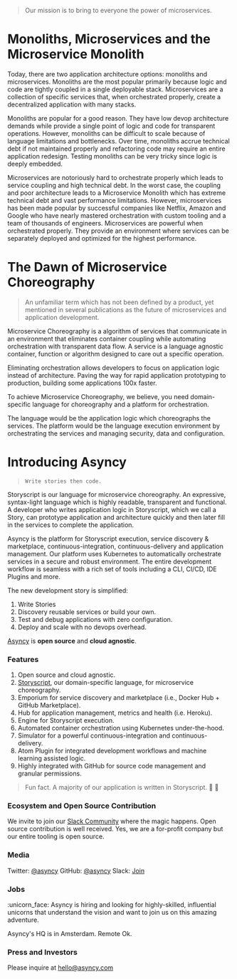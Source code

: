 > Our mission is to bring to everyone the power of microservices.


# Monoliths, Microservices and the Microservice Monolith

Today, there are two application architecture options: monoliths and microservices.
Monoliths are the most popular primarily because logic and code are tightly coupled in a single deployable stack.
Microservices are a collection of specific services that, when orchestrated properly, create a decentralized application with many stacks.

Monoliths are popular for a good reason. They have low devop architecture demands while provide a single point of logic and code for transparent operations.
However, monoliths can be difficult to scale because of language limitations and bottlenecks.
Over time, monoliths accrue technical debt if not maintained properly and refactoring code may require an entire application redesign.
Testing monoliths can be very tricky since logic is deeply embedded.

Microservices are notoriously hard to orchestrate properly which leads to service coupling and high technical debt.
In the worst case, the coupling and poor architecture leads to a Microservice Monolith which has extreme technical debt and vast performance limitations.
However, microservices has been made popular by successful companies like Netflix, Amazon and Google who have nearly mastered orchestration with custom tooling and a team of thousands of engineers.
Microservices are powerful when orchestrated properly. They provide an environment where services can be separately deployed and optimized for the highest performance.


# The Dawn of Microservice Choreography

> An unfamiliar term which has not been defined by a product, yet mentioned in several publications as the future of microservices and application development.

Microservice Choreography is a algorithm of services that communicate in an environment that eliminates container coupling while automating orchestration with transparent data flow.
A service is a language agnostic container, function or algorithm designed to care out a specific operation.

Eliminating orchestration allows developers to focus on application logic instead of architecture. Paving the way for rapid application prototyping to production, building some applications 100x faster.

To achieve Microservice Choreography, we believe, you need domain-specific language for choreography and a platform for orchestration.

The language would be the application logic which choreographs the services.
The platform would be the language execution environment by orchestrating the services and managing security, data and configuration.


# Introducing Asyncy

> `Write stories then code.`

Storyscript is our language for microservice choreography. An expressive, syntax-light language which is highly readable, transparent and functional.
A developer who writes application logic in Storyscript, which we call a Story, can prototype application and architecture quickly and then later fill in the services to complete the application.

Asyncy is the platform for Storyscript execution, service discovery & marketplace, continuous-integration, continuous-delivery and application management.
Our platform uses Kubernetes to automatically orchestrate services in a secure and robust environment.
The entire development workflow is seamless with a rich set of tools including a CLI, CI/CD, IDE Plugins and more.

The new development story is simplified:
1. Write Stories
2. Discovery reusable services or build your own.
3. Test and debug applications with zero configuration.
4. Deploy and scale with no devops overhead.

[Asyncy](https://asyncy.com) is **open source** and **cloud agnostic**.

### Features
1. Open source and cloud agnostic.
1. [Storyscript](http://asyncy.click/storyscript), our domain-specific language, for microservice choreography.
1. Emporium for service discovery and marketplace (i.e., Docker Hub + GitHub Marketplace).
1. Hub for application management, metrics and health (i.e. Heroku).
1. Engine for Storyscript execution.
1. Automated container orchestration using Kubernetes under-the-hood.
1. Simulator for a powerful continuous-integration and continuous-delivery.
1. Atom Plugin for integrated development workflows and machine learning assisted logic.
1. Highly integrated with GitHub for source code management and granular permissions.

> Fun fact. A majority of our application is written in Storyscript. :tada: :rocket:

### Ecosystem and Open Source Contribution

We invite to join our [Slack Community](https://asyncy.click/slack) where the magic happens.
Open source contribution is well received. Yes, we are a for-profit company but our entire tooling is open source.

### Media
Twitter: [@asyncy](https://asyncy.click/twitter)
GitHub: [@asyncy](https://asyncy.click/github)
Slack: [Join](https://asyncy.click/slack)

### Jobs

:unicorn_face: Asyncy is hiring and looking for highly-skilled, influential unicorns that understand the vision and want to join us on this amazing adventure.

Asyncy's HQ is in Amsterdam. Remote Ok.


### Press and Investors

Please inquire at [hello@asyncy.com](mailto:hello@asyncy.com)
